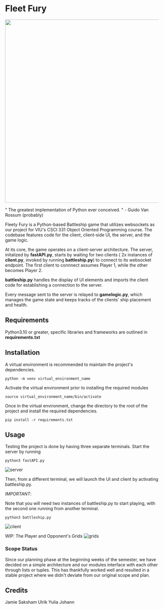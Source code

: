 # Fleet Fury

<p align="center">
  <img src="https://i.imgur.com/6g0pFtB.jpeg" width="600">
</p>

" The greatest implementation of Python ever conceived. " - Guido Van Rossum (probably) 


Fleety Fury is a Python-based Battleship game that utilizes websockets as our project for VIU's CSCI 331 Object Oriented Programming course.
The codebase features code for the client, client-side UI, the server, and the game logic.

At its core, the game operates on a client-server architecture. The server, initalized by **fastAPI.py**, starts by waiting for two clients ( 2x instances of **client.py**, invoked by running **battleship.py**) to connect to its websocket endpoint. The first client to connnect assumes Player 1, while the other becomes Player 2. 

**battleship.py** handles the display of UI elements and imports the client code for establishing a connection to the server.

Every message sent to the server is relayed to **gamelogic.py**, which manages the game state and keeps tracks of the clients' ship placement and health.



## Requirements

Python3.10 or greater, specific libraries and frameworks are outlined in **requirements.txt**




## Installation


A virtual environment is recommended to maintain the project's dependencies.

```
python -m venv virtual_environment_name
```

Activate the virtual environment prior to installing the required modules
```
source virtual_environment_name/bin/activate    
```

Once in the virtual environment, change the directory to the root of the project and install the required dependencies.
```
pip install -r requirements.txt
```
## Usage

Testing the project is done by having
three separate terminals. Start the server by running
```
python3 fastAPI.py
```


![server](https://i.imgur.com/DQERGEE.png)


Then, from a different terminal, we will launch the UI and client by activating battleship.py.

*IMPORTANT*:

Note that you will need two instances of battleship.py to start playing, with the second one running from another terminal. 

```
python3 battleship.py
```

![client](https://i.imgur.com/oKibdVh.png)

WIP: The Player and Opponent's Grids
![grids](https://i.imgur.com/TRVRX4x.png)

### Scope Status

Since our planning phase at the beginning weeks of the semester, we have decided on a simple architecture and our modules interface with each other
through lists or tuples. This has thankfully worked well and resulted in a stable project where we didn't deviate from our original scope and plan.

## Credits

Jamie
Saksham
Ulrik
Yulia
Johann

